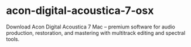 # acon-digital-acoustica-7-osx
Download Acon Digital Acoustica 7 Mac – premium software for audio production, restoration, and mastering with multitrack editing and spectral tools.  
